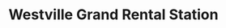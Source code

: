 ---
title: "Westville Grand Rental Station"
url: /plaistow/westville-grand-rental-station/
shop: storage rental
---
